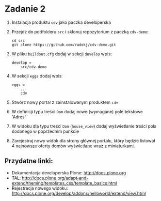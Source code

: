 Zadanie 2
=========

1. Instalacja produktu `cdv` jako paczka developerska
 1. Przejdź do podfolderu `src` i sklonuj repozytorium z paczką `cdv-demo`:
    
    ```
    cd src
    git clone https://github.com/radekj/cdv-demo.git
    ```
    
 1. W pliku `buildout.cfg` dodaj w sekcji `develop` wpis:
    
    ```
    develop =
        src/cdv-demo
    ```

 2. W sekcji `eggs` dodaj wpis:
    
    ```
    eggs = 
        ...
        cdv
    ```

2.  Stwórz nowy portal z zainstalowanym produktem `cdv`

3. W definicji typu treści `Dom` dodaj nowe (wymagane) pole tekstowe 'Adres'

4. W widoku dla typu treści `Dom` (`house_view`) dodaj wyświetlanie treści pola dodanego w poprzednim punkcie

5. Zarejestruj nowy widok dla strony głównej portalu, który będzie listował 4 najnowsze oferty domów wyświetlane wraz z miniaturkami.
 
Przydatne linki:
----------------
* Dokumentacja developerska Plone: http://docs.plone.org
* TAL: http://docs.plone.org/adapt-and-extend/theming/templates_css/template_basics.html
* Rejestracja nowego widoku: http://docs.plone.org/develop/addons/helloworld/extend/view.html



